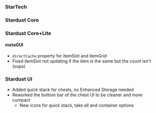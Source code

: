 ### StarTech

### Stardust Core

### Stardust Core+Lite

#### metaGUI
- `directCache` property for itemSlot and itemGrid
- Fixed itemSlot not updating if the item is the same but the count isn't (oops)

### Stardust UI
- Added quick stack for chests, no Enhanced Storage needed
- Reworked the bottom bar of the chest UI to be cleaner and more compact
  - New icons for quick stack, take all and container options
